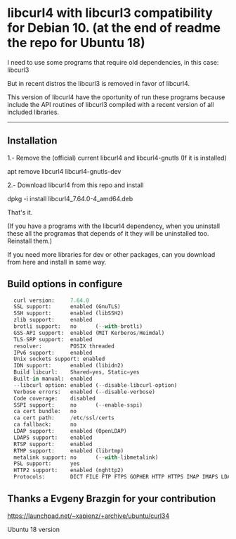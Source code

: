 # libcurl4 with libcurl3 compatibility for Debian 10. (at the end of readme the repo for Ubuntu 18)

I need to use some programs that require old dependencies, in this case: libcurl3

But in recent distros the libcurl3 is removed in favor of libcurl4.

This version of libcurl4 have the oportunity of run these programs because include the API routines of libcurl3 compiled 
with a recent version of all included libraries.

********************************************************

## Installation

1.- Remove the (official) current libcurl4 and libcurl4-gnutls (If it is installed)

apt remove libcurl4 libcurl4-gnutls-dev

2.- Download libcurl4 from this repo and install

dpkg -i install libcurl4_7.64.0-4_amd64.deb

That's it.

(If you have a programs with the libcurl4 dependency, when you uninstall these all the programas that depends of it they will be uninstalled too. Reinstall them.)

If you need more libraries for dev or other packages, can you download from here and install in same way.

## Build options in configure

```python
  curl version:     7.64.0
  SSL support:      enabled (GnuTLS)
  SSH support:      enabled (libSSH2)
  zlib support:     enabled
  brotli support:   no      (--with-brotli)
  GSS-API support:  enabled (MIT Kerberos/Heimdal)
  TLS-SRP support:  enabled
  resolver:         POSIX threaded
  IPv6 support:     enabled
  Unix sockets support: enabled
  IDN support:      enabled (libidn2)
  Build libcurl:    Shared=yes, Static=yes
  Built-in manual:  enabled
  --libcurl option: enabled (--disable-libcurl-option)
  Verbose errors:   enabled (--disable-verbose)
  Code coverage:    disabled
  SSPI support:     no      (--enable-sspi)
  ca cert bundle:   no
  ca cert path:     /etc/ssl/certs
  ca fallback:      no
  LDAP support:     enabled (OpenLDAP)
  LDAPS support:    enabled
  RTSP support:     enabled
  RTMP support:     enabled (librtmp)
  metalink support: no      (--with-libmetalink)
  PSL support:      yes
  HTTP2 support:    enabled (nghttp2)
  Protocols:        DICT FILE FTP FTPS GOPHER HTTP HTTPS IMAP IMAPS LDAP LDAPS POP3 POP3S RTMP RTSP SCP SFTP SMB SMBS SMTP SMTPS TELNET TFTP
  ```
  
  ## Thanks a Evgeny Brazgin for your contribution
  
  https://launchpad.net/~xapienz/+archive/ubuntu/curl34
  
  Ubuntu 18 version
